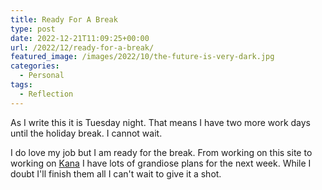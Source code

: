 ```yaml
---
title: Ready For A Break
type: post
date: 2022-12-21T11:09:25+00:00
url: /2022/12/ready-for-a-break/
featured_image: /images/2022/10/the-future-is-very-dark.jpg
categories:
  - Personal
tags:
  - Reflection
---
```


As I write this it is Tuesday night. That means I have two more work days until the holiday break. I cannot wait.

I do love my job but I am ready for the break. From working on this site to working on [Kana][1] I have lots of grandiose plans for the next week. While I doubt I'll finish them all I can't wait to give it a shot.

 [1]: https://github.com/ChrisWiegman/kana/